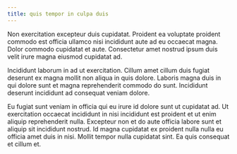 ```yaml
---
title: quis tempor in culpa duis
---
```


Non exercitation excepteur duis cupidatat. Proident ea voluptate proident commodo est officia ullamco nisi incididunt aute ad eu occaecat magna. Dolor commodo cupidatat et aute. Consectetur amet nostrud ipsum duis velit irure magna eiusmod cupidatat ad.

Incididunt laborum in ad ut exercitation. Cillum amet cillum duis fugiat deserunt ex magna mollit non aliqua in quis dolore. Laboris magna duis in qui dolore sunt et magna reprehenderit commodo do sunt. Incididunt deserunt incididunt ad consequat veniam dolore.

Eu fugiat sunt veniam in officia qui eu irure id dolore sunt ut cupidatat ad. Ut exercitation occaecat incididunt in nisi incididunt est proident et ut enim aliquip reprehenderit nulla. Excepteur non et do aute officia labore sunt et aliquip sit incididunt nostrud. Id magna cupidatat ex proident nulla nulla eu officia amet duis in nisi. Mollit tempor nulla cupidatat sint. Ea quis consequat et cillum et.